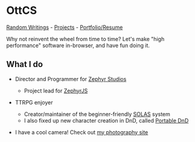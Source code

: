 # OttCS
[Random Writings](blog/README.md) - [Projects](projects/README.md) - [Portfolio/Resume](portfolio/README.md)

Why not reinvent the wheel from time to time? Let's make "high performance" software in-browser, and have fun doing it.

## What I do

- Director and Programmer for [Zephyr Studios](https://zephyrstudios.pages.dev/)
  - Project lead for [ZephyrJS](https://github.com/ZephyrStudio/ZephyrJS/)

- TTRPG enjoyer
  - Creator/maintainer of the beginner-friendly [SOLAS](https://github.com/OttCS/SOLAS) system
  - I also fixed up new character creation in DnD, called [Portable DnD](https://github.com/OttCS/Portable-DnD)

- I have a cool camera! Check out [my photography site](https://ottsaadah.pages.dev/)
